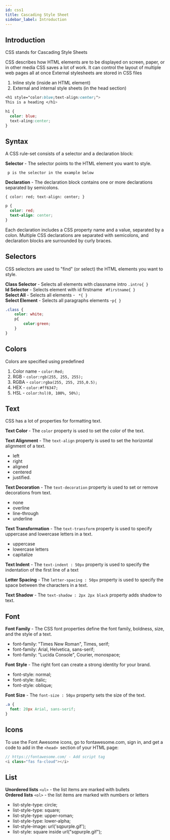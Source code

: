 ```yaml
---
id: css1
title: Cascading Style Sheet
sidebar_label: Introduction
---
```

## Introduction
CSS stands for Cascading Style Sheets

CSS describes how HTML elements are to be displayed on screen, paper, or in other media
CSS saves a lot of work. It can control the layout of multiple web pages all at once
External stylesheets are stored in CSS files


1. Inline style (inside an HTML element)
2. External and internal style sheets (in the head section)


```css title="Inline stying"
<h1 style="color:blue;text-align:center;">
This is a heading </h1>
```
```css title="External Styling"
h1 {
  color: blue;
  text-aling:center;
}
```

## Syntax
A CSS rule-set consists of a selector and a declaration block:

**Selector** - The selector points to the HTML element you want to style. 

` p is the selector in the example below`

**Declaration** - The declaration block contains one or more declarations separated by semicolons.

`{
  color: red;
  text-align: center;
}`

```css title="Selector & Declaration"
p {
  color: red;
  text-align: center;
}
```

Each declaration includes a CSS property name and a value, separated by a colon.
Multiple CSS declarations are separated with semicolons, and declaration blocks are surrounded by curly braces.


## Selectors
CSS selectors are used to "find" (or select) the HTML elements you want to style.

**Class Selector** - Selects all elements with classname intro `.intro{ }`<br/>
**Id Selector** - Selects element with id firstname ` #firstname{ }`<br/>
**Select All** - Selects all elements - ` *{ }`<br/>
**Select Element** - Selects all paragraphs elements -`p{ }`

``` css title="Element Inside Element or Class"
.class {
    color: white;
    p{
        color:green;
    }
}
```

## Colors
Colors are specified using predefined 
1. Color name - `color:Red;`
2. RGB - `color:rgb(255, 255, 255);`
3. RGBA - `color:rgba(255, 255, 255,0.5);`
4. HEX - `color:#ff6347;`
5. HSL - `color:hsl(0, 100%, 50%);`


## Text
CSS has a lot of properties for formatting text.

**Text Color** - The `color` property is used to set the color of the text.

**Text Alignment** - The `text-align` property is used to set the horizontal alignment of a text.

- left
- right
- aligned
- centered
- justified.

**Text Decoration** - The `text-decoration` property is used to set or remove decorations from text.

- none
- overline
- line-through
- underline

**Text Transformation** - The `text-transform` property is used to specify uppercase and lowercase letters in a text.

- uppercase 
- lowercase letters
- capitalize


**Text Indent** - The `text-indent : 50px` property is used to specify the indentation of the first line of a text


**Letter Spacing** - The `letter-spacing : 50px` property is used to specify the space between the characters in a text.

**Text Shadow** - The `text-shadow : 2px 2px black` property adds shadow to text.

## Font

**Font Family** - The CSS font properties define the font family, boldness, size, and the style of a text.

- font-family: "Times New Roman", Times, serif;
- font-family: Arial, Helvetica, sans-serif;
- font-family: "Lucida Console", Courier, monospace;

**Font Style** - The right font can create a strong identity for your brand.
- font-style: normal;
- font-style: italic;
- font-style: oblique;

**Font Size** - The `font-size : 50px` property sets the size of the text.

```css title="Font"
.a {
  font: 20px Arial, sans-serif;
}
```

## Icons
To use the Font Awesome icons, go to fontawesome.com, sign in, and get a code to add in the `<head> `section of your HTML page:

``` javascript title="ICONS"
// https://fontawesome.com/ - Add script tag
<i class="fas fa-cloud"></i>
```

## List
**Unordered lists** `<ul>` - the list items are marked with bullets<br/>
**Ordered lists** `<ol>` - the list items are marked with numbers or letters

- list-style-type: circle;
- list-style-type: square;
- list-style-type: upper-roman;
- list-style-type: lower-alpha;
- list-style-image: url('sqpurple.gif');
- list-style: square inside url("sqpurple.gif");

